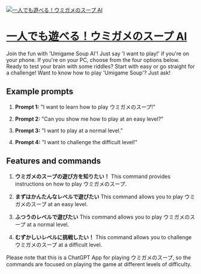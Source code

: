[![一人でも遊べる！ウミガメのスープ AI](https://files.oaiusercontent.com/file-CBt0VR6SsCcqRXiGelGtUqSN?se=2123-10-18T09%3A21%3A27Z&sp=r&sv=2021-08-06&sr=b&rscc=max-age%3D31536000%2C%20immutable&rscd=attachment%3B%20filename%3D803a22c2-dc39-4596-9bda-567a31516fa4.png&sig=NMyYeaJvyqpRIJT14M9IY0gUg32gtdu8AwMnkSWr1UI%3D)](https://chat.openai.com/g/g-JbcOhb1yp-yi-ren-demoyou-beru-umigamenosupu-ai)

# [一人でも遊べる！ウミガメのスープ AI](https://chat.openai.com/g/g-JbcOhb1yp-yi-ren-demoyou-beru-umigamenosupu-ai)

Join the fun with 'Umigame Soup AI'! Just say 'I want to play!' if you're on your phone. If you're on your PC, choose from the four options below. Ready to test your brain with some riddles? Start with easy or go straight for a challenge! Want to know how to play 'Umigame Soup'? Just ask! 

## Example prompts

1. **Prompt 1:** "I want to learn how to play ウミガメのスープ!"

2. **Prompt 2:** "Can you show me how to play at an easy level?"

3. **Prompt 3:** "I want to play at a normal level."

4. **Prompt 4:** "I want to challenge the difficult level!"

## Features and commands

1. **ウミガメのスープの遊び方を知りたい！**
   This command provides instructions on how to play ウミガメのスープ.

2. **まずはかんたんなレベルで遊びたい**
   This command allows you to play ウミガメのスープ at an easy level.

3. **ふつうのレベルで遊びたい**
   This command allows you to play ウミガメのスープ at a normal level.

4. **むずかしいレベルに挑戦したい！**
   This command allows you to challenge ウミガメのスープ at a difficult level.

Please note that this is a ChatGPT App for playing ウミガメのスープ, so the commands are focused on playing the game at different levels of difficulty.